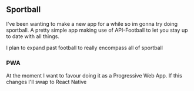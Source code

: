 ## Sportball

I've been wanting to make a new app for a while so im gonna try doing sportball.
A pretty simple app making use of API-Football to let you stay up to date with all things.

I plan to expand past football to really encompass all of sportball


### PWA

At the moment I want to favour doing it as a Progressive Web App. If this changes I'll swap to React Native